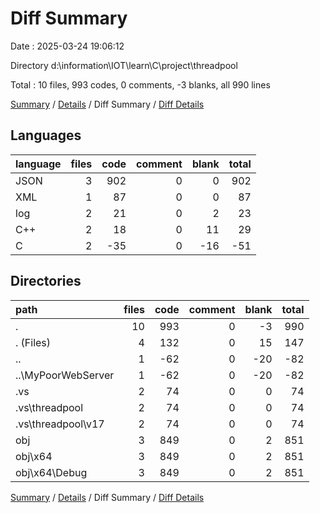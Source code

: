 # Diff Summary

Date : 2025-03-24 19:06:12

Directory d:\\information\\IOT\\learn\\C\\project\\threadpool

Total : 10 files,  993 codes, 0 comments, -3 blanks, all 990 lines

[Summary](results.md) / [Details](details.md) / Diff Summary / [Diff Details](diff-details.md)

## Languages
| language | files | code | comment | blank | total |
| :--- | ---: | ---: | ---: | ---: | ---: |
| JSON | 3 | 902 | 0 | 0 | 902 |
| XML | 1 | 87 | 0 | 0 | 87 |
| log | 2 | 21 | 0 | 2 | 23 |
| C++ | 2 | 18 | 0 | 11 | 29 |
| C | 2 | -35 | 0 | -16 | -51 |

## Directories
| path | files | code | comment | blank | total |
| :--- | ---: | ---: | ---: | ---: | ---: |
| . | 10 | 993 | 0 | -3 | 990 |
| . (Files) | 4 | 132 | 0 | 15 | 147 |
| .. | 1 | -62 | 0 | -20 | -82 |
| ..\\MyPoorWebServer | 1 | -62 | 0 | -20 | -82 |
| .vs | 2 | 74 | 0 | 0 | 74 |
| .vs\\threadpool | 2 | 74 | 0 | 0 | 74 |
| .vs\\threadpool\\v17 | 2 | 74 | 0 | 0 | 74 |
| obj | 3 | 849 | 0 | 2 | 851 |
| obj\\x64 | 3 | 849 | 0 | 2 | 851 |
| obj\\x64\\Debug | 3 | 849 | 0 | 2 | 851 |

[Summary](results.md) / [Details](details.md) / Diff Summary / [Diff Details](diff-details.md)